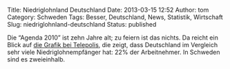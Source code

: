 Title: Niedriglohnland Deutschland
Date: 2013-03-15 12:52
Author: tom
Category: Schweden
Tags: Besser, Deutschland, News, Statistik, Wirtschaft
Slug: niedriglohnland-deutschland
Status: published

Die “Agenda 2010” ist zehn Jahre alt; zu feiern ist das nichts. Da
reicht ein Blick auf [die Grafik bei
Telepolis](http://www.heise.de/tp/artikel/38/38753/1.html), die zeigt,
dass Deutschland im Vergleich sehr viele Niedriglohnempfänger hat: 22%
der Arbeitnehmer. In Schweden sind es zweieinhalb.

